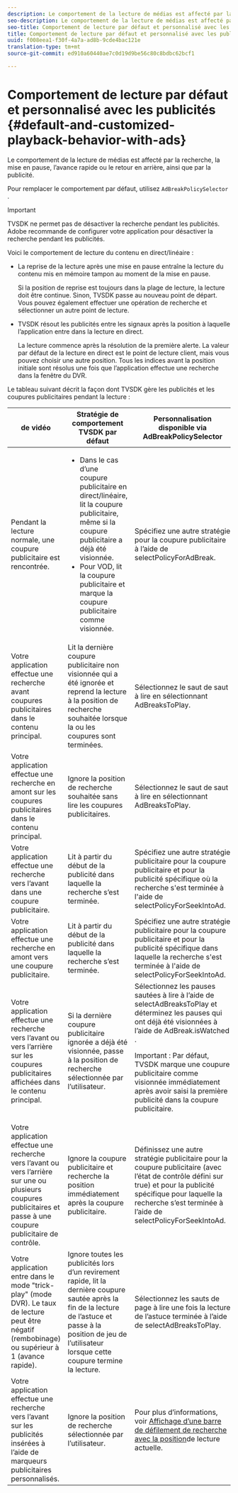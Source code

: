 ```yaml
---
description: Le comportement de la lecture de médias est affecté par la recherche, la mise en pause, l’avance rapide ou le retour en arrière, ainsi que par la publicité.
seo-description: Le comportement de la lecture de médias est affecté par la recherche, la mise en pause, l’avance rapide ou le retour en arrière, ainsi que par la publicité.
seo-title: Comportement de lecture par défaut et personnalisé avec les publicités
title: Comportement de lecture par défaut et personnalisé avec les publicités
uuid: f008eea1-f30f-4a7a-ad8b-9cde4bac121e
translation-type: tm+mt
source-git-commit: ed910a60440ae7c0d19d9be56c80c8bdbc62bcf1

---
```



# Comportement de lecture par défaut et personnalisé avec les publicités {#default-and-customized-playback-behavior-with-ads}

Le comportement de la lecture de médias est affecté par la recherche, la mise en pause, l’avance rapide ou le retour en arrière, ainsi que par la publicité.

Pour remplacer le comportement par défaut, utilisez `AdBreakPolicySelector` .

>[!IMPORTANT]
>
>TVSDK ne permet pas de désactiver la recherche pendant les publicités. Adobe recommande de configurer votre application pour désactiver la recherche pendant les publicités.

Voici le comportement de lecture du contenu en direct/linéaire :

* La reprise de la lecture après une mise en pause entraîne la lecture du contenu mis en mémoire tampon au moment de la mise en pause.

   Si la position de reprise est toujours dans la plage de lecture, la lecture doit être continue. Sinon, TVSDK passe au nouveau point de départ. Vous pouvez également effectuer une opération de recherche et sélectionner un autre point de lecture.
* TVSDK résout les publicités entre les signaux après la position à laquelle l’application entre dans la lecture en direct.

   La lecture commence après la résolution de la première alerte. La valeur par défaut de la lecture en direct est le point de lecture client, mais vous pouvez choisir une autre position. Tous les indices avant la position initiale sont résolus une fois que l’application effectue une recherche dans la fenêtre du DVR.

Le tableau suivant décrit la façon dont TVSDK gère les publicités et les coupures publicitaires pendant la lecture :

<table id="table_466538B1C2A646B89EB4F9AA111203BE"> 
 <thead> 
  <tr> 
   <th colname="col1" class="entry"> <b>de vidéo</b> </th> 
   <th colname="col2" class="entry"> <b>Stratégie de comportement TVSDK par défaut</b> </th> 
   <th colname="col3" class="entry"><b>Personnalisation disponible via <span class="codeph"> AdBreakPolicySelector</b></span> </th> 
  </tr>
 </thead>
 <tbody> 
  <tr> 
   <td colname="col1"> Pendant la lecture normale, une coupure publicitaire est rencontrée. </td> 
   <td colname="col2"> 
    <ul id="ul_10D2638676EA4ADDA718E61BD4FDC1D2"> 
     <li id="li_D5CC30F063934C738971E2E8AF00C137"> Dans le cas d’une coupure publicitaire en direct/linéaire, lit la coupure publicitaire, même si la coupure publicitaire a déjà été visionnée. </li> 
     <li id="li_D962C0938DA74186AE99D117E5A74E38">Pour VOD, lit la coupure publicitaire et marque la coupure publicitaire comme visionnée. </li> 
    </ul> </td> 
   <td colname="col3">Spécifiez une autre stratégie pour la coupure publicitaire à l’aide de <span class="codeph"> selectPolicyForAdBreak</span>. </td> 
  </tr> 
  <tr> 
   <td colname="col1"> Votre application effectue une recherche avant coupures publicitaires dans le contenu principal. </td> 
   <td colname="col2"> Lit la dernière coupure publicitaire non visionnée qui a été ignorée et reprend la lecture à la position de recherche souhaitée lorsque la ou les coupures sont terminées. </td> 
   <td colname="col3">Sélectionnez le saut de saut à lire en <span class="codeph"> sélectionnant AdBreaksToPlay</span>. </td> 
  </tr> 
  <tr> 
   <td colname="col1"> Votre application effectue une recherche en amont sur les coupures publicitaires dans le contenu principal. </td> 
   <td colname="col2"> Ignore la position de recherche souhaitée sans lire les coupures publicitaires. </td> 
   <td colname="col3">Sélectionnez le saut de saut à lire en <span class="codeph"> sélectionnant AdBreaksToPlay</span>.                      </td> 
  </tr> 
  <tr> 
   <td colname="col1"> Votre application effectue une recherche vers l’avant dans une coupure publicitaire. </td> 
   <td colname="col2"> Lit à partir du début de la publicité dans laquelle la recherche s’est terminée. </td> 
   <td colname="col3">Spécifiez une autre stratégie publicitaire pour la coupure publicitaire et pour la publicité spécifique où la recherche s'est terminée à l'aide de <span class="codeph"> selectPolicyForSeekIntoAd</span>. </td> 
  </tr> 
  <tr> 
   <td colname="col1"> Votre application effectue une recherche en amont vers une coupure publicitaire. </td> 
   <td colname="col2"> Lit à partir du début de la publicité dans laquelle la recherche s’est terminée. </td> 
   <td colname="col3">Spécifiez une autre stratégie publicitaire pour la coupure publicitaire et pour la publicité spécifique dans laquelle la recherche s'est terminée à l'aide de <span class="codeph"> selectPolicyForSeekIntoAd</span>. </td> 
  </tr> 
  <tr> 
   <td colname="col1"> Votre application effectue une recherche vers l’avant ou vers l’arrière sur les coupures publicitaires affichées dans le contenu principal. </td> 
   <td colname="col2"> Si la dernière coupure publicitaire ignorée a déjà été visionnée, passe à la position de recherche sélectionnée par l’utilisateur. </td> 
   <td colname="col3">Sélectionnez les pauses sautées à lire à l’aide de <span class="codeph"> selectAdBreaksToPlay</span> et déterminez les pauses qui ont déjà été visionnées à l’aide de <span class="codeph"> AdBreak.isWatched</span> . <p>Important :  Par défaut, TVSDK marque une coupure publicitaire comme visionnée immédiatement après avoir saisi la première publicité dans la coupure publicitaire. </p> </td> 
  </tr> 
  <tr> 
   <td colname="col1"> Votre application effectue une recherche vers l’avant ou vers l’arrière sur une ou plusieurs coupures publicitaires et passe à une coupure publicitaire de contrôle. </td> 
   <td colname="col2"> Ignore la coupure publicitaire et recherche la position immédiatement après la coupure publicitaire. </td> 
   <td colname="col3">Définissez une autre stratégie publicitaire pour la coupure publicitaire (avec l’état de contrôle défini sur true) et pour la publicité spécifique pour laquelle la recherche s’est terminée à l’aide de <span class="codeph"> selectPolicyForSeekIntoAd</span>. </td> 
  </tr> 
  <tr> 
   <td colname="col1"> Votre application entre dans le mode "trick-play" (mode DVR). Le taux de lecture peut être négatif (rembobinage) ou supérieur à 1 (avance rapide). </td> 
   <td colname="col2"> Ignore toutes les publicités lors d’un revirement rapide, lit la dernière coupure sautée après la fin de la lecture de l’astuce et passe à la position de jeu de l’utilisateur lorsque cette coupure termine la lecture. </td> 
   <td colname="col3">Sélectionnez les sauts de page à lire une fois la lecture de l’astuce terminée à l’aide de <span class="codeph"> selectAdBreaksToPlay</span>. </td> 
  </tr> 
  <tr> 
   <td colname="col1"> Votre application effectue une recherche vers l’avant sur les publicités insérées à l’aide de marqueurs publicitaires personnalisés. </td> 
   <td colname="col2"> Ignore la position de recherche sélectionnée par l’utilisateur. </td> 
   <td colname="col3">Pour plus d’informations, voir <a href="../../../tvsdk-3x-android-prog/android-3x-content-playback-options-android2/ui-configure/android-3x-ui-seek-scrub-bar-display.md" format="dita" scope="local"> Affichage d’une barre de défilement de recherche avec la position</a>de lecture actuelle. </td> 
  </tr> 
 </tbody> 
</table>

